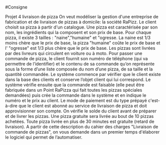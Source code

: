 #Consigne

Projet 4 livraison de pizza
On veut modéliser la gestion d'une entreprise de fabrication et de livraison de pizzas à domicile:
la société RaPizz. Le client choisit sa pizza à partir d'un catalogue. Une pizza est caractérisée
par son nom, les ingrédients qui la composent et son prix de base. Pour chaque pizza, il existe
3 tailles : "naine","humaine" et "ogresse. La naine est 1/3 moins chère que le prix de base, la
pizza "humaine" coûte le prix de base et l' "ogresse" est 1/3 plus chère que le prix de base. Les
pizzas sont livrées par des livreurs qui circulent en voiture ou à moto. Pour passer une
commande de pizza, le client fournit son numéro de téléphone (qui va permettre de l’identifier)
et le contenu de sa commande qu’on représente sous la forme d’une liste composée du nom
d’une pizza, de sa taille et la quantité commandée.
Le système commence par vérifier que le client existe dans la base des clients et conserve l’objet
client qui lui correspond. Le système vérifie ensuite que la commande est faisable (elle peut
être fabriquée dans un Point RaPizza qui fait toutes les pizzas spéciales demandées) puis crée
la commande dans le système et en indique le numéro et le prix au client. Le mode de paiement
est du type prépayé c'est-à-dire que le client est abonné au service de livraison de pizza et doit
approvisionner son compte. On vérifie le solde du client avant de préparer et de livrer les pizzas.
Une pizza gratuite sera livrée au bout de 10 pizzas achetées. Toute pizza livrée en plus de 30
minutes est gratuite (retard de livraison). A partir de cette description du cahier des charges
"Livraison de commande de pizzas", on vous demande dans un premier temps d'élaborer le
logiciel qui permet de l’automatiser.
